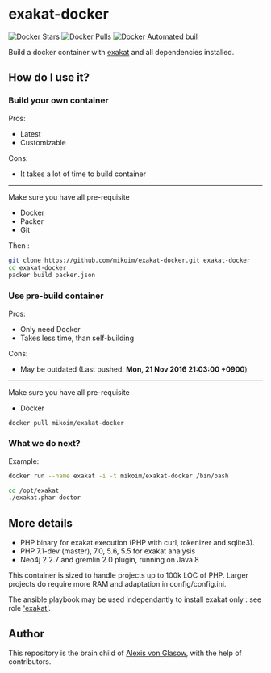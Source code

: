 # exakat-docker

[![Docker Stars](https://img.shields.io/docker/stars/mikoim/exakat-docker.svg)](https://hub.docker.com/r/mikoim/exakat-docker/)
[![Docker Pulls](https://img.shields.io/docker/pulls/mikoim/exakat-docker.svg)](https://hub.docker.com/r/mikoim/exakat-docker/)
[![Docker Automated buil](https://img.shields.io/docker/automated/mikoim/exakat-docker.svg)](https://hub.docker.com/r/mikoim/exakat-docker/)

Build a docker container with [exakat](http://www.exakat.io/) and all dependencies installed.

## How do I use it?

### Build your own container

Pros:

* Latest
* Customizable

Cons:

* It takes a lot of time to build container

---

Make sure you have all pre-requisite

* Docker
* Packer
* Git

Then :

```bash
git clone https://github.com/mikoim/exakat-docker.git exakat-docker
cd exakat-docker
packer build packer.json
```

### Use pre-build container

Pros:

* Only need Docker
* Takes less time, than self-building

Cons:

* May be outdated (Last pushed: **Mon, 21 Nov 2016 21:03:00 +0900**)

---

Make sure you have all pre-requisite

* Docker

```bash
docker pull mikoim/exakat-docker
```

### What we do next?

Example:

```bash
docker run --name exakat -i -t mikoim/exakat-docker /bin/bash

cd /opt/exakat
./exakat.phar doctor
```

## More details

* PHP binary for exakat execution (PHP with curl, tokenizer and sqlite3).
* PHP 7.1-dev (master), 7.0, 5.6, 5.5 for exakat analysis
* Neo4j 2.2.7 and gremlin 2.0 plugin, running on Java 8

This container is sized to handle projects up to 100k LOC of PHP. Larger projects do require more RAM and adaptation in config/config.ini.

The ansible playbook may be used independantly to install exakat only : see role ['exakat'](https://github.com/mikoim/exakat-docker/blob/master/.ansible/exakat.yml).

## Author

This repository is the brain child of [Alexis von Glasow](https://github.com/vonglasow), with the help of contributors.

